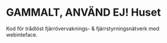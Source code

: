 GAMMALT, ANVÄND EJ!
Huset
=====

Kod för trådlöst fjärrövervaknings- & fjärrstyrningsnätverk med webinteface.
